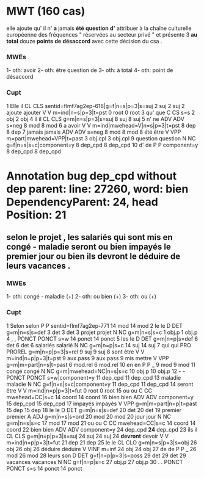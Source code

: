 # MWT (160 cas)
elle ajoute qu' il n' **a** jamais  **été**  **question**  **d'** attribuer à la chaîne culturelle européenne des fréquences " réservées au secteur privé " et présente 3 **au** **total** douze **points** **de** **désaccord** avec cette décision du csa .
### MWEs
1- oth: avoir
2- oth: être question de
3- oth: à total
4- oth: point de désaccord

### Cupt
1	Elle	il	CL	CLS	sentid=flmf7ag2ep-616|g=f|n=s|p=3|s=suj	2	suj	2	suj
2	ajoute	ajouter	V	V	m=ind|n=s|p=3|t=pst	0	root	0	root
3	qu'	que	C	CS	s=s	2	obj	2	obj
4	il	il	CL	CLS	g=m|n=s|p=3|s=suj	8	suj	8	suj
5	n'	ne	ADV	ADV	s=neg	8	mod	8	mod
6	a	avoir	V	V	m=ind|mwehead=V|n=s|p=3|t=pst	8	dep	8	dep
7	jamais	jamais	ADV	ADV	s=neg	8	mod	8	mod
8	été	être	V	VPP	m=part|mwehead=VPP|t=past	3	obj.cpl	3	obj.cpl
9	question	question	N	NC	g=f|n=s|s=c|component=y	8	dep_cpd	8	dep_cpd
10	d'	de	P	P	component=y	8	dep_cpd	8	dep_cpd

# Annotation bug dep_cpd without dep parent: line: 27260, word: bien DependencyParent: 24, head Position: 21
## selon le projet , les salariés qui sont mis en **congé** **-** **maladie** seront **ou** **bien** impayés le premier jour **ou** bien ils devront le déduire de leurs vacances .
### MWEs
1- oth: congé - maladie (+)
2- oth: ou bien (+)
3- oth: ou (+)

### Cupt
1	Selon	selon	P	P	sentid=flmf7ag2ep-771	14	mod	14	mod
2	le	le	D	DET	g=m|n=s|s=def	3	det	3	det
3	projet	projet	N	NC	g=m|n=s|s=c	1	obj.p	1	obj.p
4	,	,	PONCT	PONCT	s=w	14	ponct	14	ponct
5	les	le	D	DET	g=m|n=p|s=def	6	det	6	det
6	salariés	salarié	N	NC	g=m|n=p|s=c	14	suj	14	suj
7	qui	qui	PRO	PROREL	g=m|n=p|p=3|s=rel	9	suj	9	suj
8	sont	être	V	V	m=ind|n=p|p=3|t=pst	9	aux.pass	9	aux.pass
9	mis	mettre	V	VPP	g=m|m=part|n=s|t=past	6	mod.rel	6	mod.rel
10	en	en	P	P	_	9	mod	9	mod
11	congé	congé	N	NC	g=m|mwehead=NC|n=s|s=c	10	obj.p	10	obj.p
12	-	-	PONCT	PONCT	s=w|component=y	11	dep_cpd	11	dep_cpd
13	maladie	maladie	N	NC	g=f|n=s|s=c|component=y	11	dep_cpd	11	dep_cpd
14	seront	être	V	V	m=ind|n=p|p=3|t=fut	0	root	0	root
15	ou	ou	C	CC	mwehead=CC|s=c	14	coord	14	coord
16	bien	bien	ADV	ADV	component=y	15	dep_cpd	15	dep_cpd
17	impayés	impayés	V	VPP	g=m|m=part|n=p|t=past	15	dep	15	dep
18	le	le	D	DET	g=m|n=s|s=def	20	det	20	det
19	premier	premier	A	ADJ	g=m|n=s|s=ord	20	mod	20	mod
20	jour	jour	N	NC	g=m|n=s|s=c	17	mod	17	mod
21	ou	ou	C	CC	mwehead=CC|s=c	14	coord	14	coord
22	bien	bien	ADV	ADV	component=y	24	dep_cpd	**24**	dep_cpd
23	ils	il	CL	CLS	g=m|n=p|p=3|s=suj	24	suj	24	suj
24	**devront**	devoir	V	V	m=ind|n=p|p=3|t=fut	21	dep	21	dep
25	le	le	CL	CLO	g=m|n=s|p=3|s=obj	26	obj	26	obj
26	déduire	déduire	V	VINF	m=inf	24	obj	24	obj
27	de	de	P	P	_	26	mod	26	mod
28	leurs	son	D	DET	g=f|n=p|p=3|s=poss	29	det	29	det
29	vacances	vacances	N	NC	g=f|n=p|s=c	27	obj.p	27	obj.p
30	.	.	PONCT	PONCT	s=s	14	ponct	14	ponct